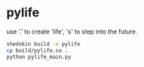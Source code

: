 # pylife

use '.' to create 'life', 's' to step into the future.

```bash
shedskin build -e pylife
cp build/pylife.so .
python pylife_main.py
```
